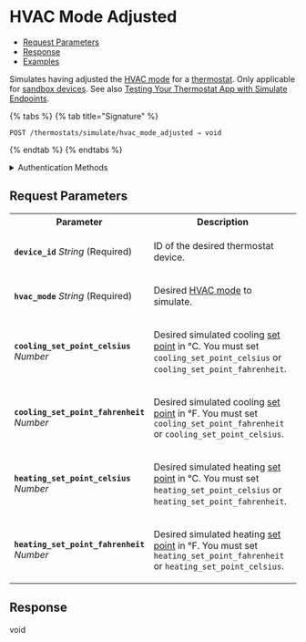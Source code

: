 # HVAC Mode Adjusted

- [Request Parameters](./#request-parameters)
- [Response](./#response)
- [Examples](./#examples)

Simulates having adjusted the [HVAC mode](../../../capability-guides/thermostats/understanding-thermostat-concepts/hvac-mode.md) for a [thermostat](https://docs.seam.co/latest/capability-guides/thermostats). Only applicable for [sandbox devices](../../../core-concepts/workspaces/README.md#sandbox-workspaces). See also [Testing Your Thermostat App with Simulate Endpoints](../../../capability-guides/thermostats/testing-your-thermostat-app-with-simulate-endpoints.md).

{% tabs %}
{% tab title="Signature" %}
```
POST /thermostats/simulate/hvac_mode_adjusted ⇒ void
```
{% endtab %}
{% endtabs %}

<details>

<summary>Authentication Methods</summary>

- API key
- Personal access token
  <br>Must also include the `seam-workspace` header in the request.

To learn more, see [Authentication](https://docs.seam.co/latest/api/authentication).
</details>

## Request Parameters

<table>
<tr><th width="25%">Parameter</th><th>Description</th></tr>
<tr><td><strong><code>device_id</code></strong> <i>String</i> (Required)</td>
<td>

ID of the desired thermostat device.
</td></tr>
<tr><td><strong><code>hvac_mode</code></strong> <i>String</i> (Required)</td>
<td>

Desired [HVAC mode](../../../capability-guides/thermostats/understanding-thermostat-concepts/hvac-mode.md) to simulate.
</td></tr>
<tr><td><strong><code>cooling_set_point_celsius</code></strong> <i>Number</i></td>
<td>

Desired simulated cooling [set point](../../../capability-guides/thermostats/understanding-thermostat-concepts/set-points.md) in °C. You must set `cooling_set_point_celsius` or `cooling_set_point_fahrenheit`.
</td></tr>
<tr><td><strong><code>cooling_set_point_fahrenheit</code></strong> <i>Number</i></td>
<td>

Desired simulated cooling [set point](../../../capability-guides/thermostats/understanding-thermostat-concepts/set-points.md) in °F. You must set `cooling_set_point_fahrenheit` or `cooling_set_point_celsius`.
</td></tr>
<tr><td><strong><code>heating_set_point_celsius</code></strong> <i>Number</i></td>
<td>

Desired simulated heating [set point](../../../capability-guides/thermostats/understanding-thermostat-concepts/set-points.md) in °C. You must set `heating_set_point_celsius` or `heating_set_point_fahrenheit`.
</td></tr>
<tr><td><strong><code>heating_set_point_fahrenheit</code></strong> <i>Number</i></td>
<td>

Desired simulated heating [set point](../../../capability-guides/thermostats/understanding-thermostat-concepts/set-points.md) in °F. You must set `heating_set_point_fahrenheit` or `heating_set_point_celsius`.
</td></tr>
</table>

## Response

void
